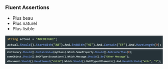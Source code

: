 ### Fluent Assertions

- Plus beau
- Plus naturel
- Plus lisible

![](images/fluentAssertions.png?raw=true)
![](images/fluentAssertions2.png?raw=true)
